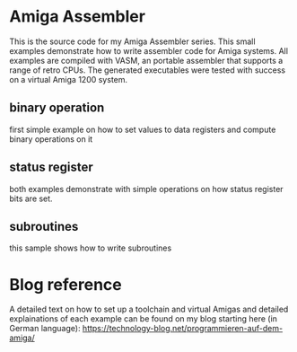 # Amiga Assembler

This is the source code for my Amiga Assembler series. This small examples demonstrate how to write assembler code for Amiga systems.
All examples are compiled with VASM, an portable assembler that supports a range of retro CPUs.
The generated executables were tested with success on a virtual Amiga 1200 system.

## binary operation

first simple example on how to set values to data registers and compute binary operations on it

## status register

both examples demonstrate with simple operations on how status register bits are set.

## subroutines

this sample shows how to write subroutines


# Blog reference

A detailed text on how to set up a toolchain and virtual Amigas and detailed explainations of each example can be found on my blog starting here (in German language):
https://technology-blog.net/programmieren-auf-dem-amiga/